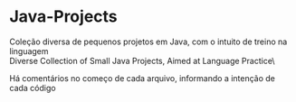 # Java-Projects
Coleção diversa de pequenos projetos em Java, com o intuito de treino na linguagem\
Diverse Collection of Small Java Projects, Aimed at Language Practice\

Há comentários no começo de cada arquivo, informando a intenção de cada código
